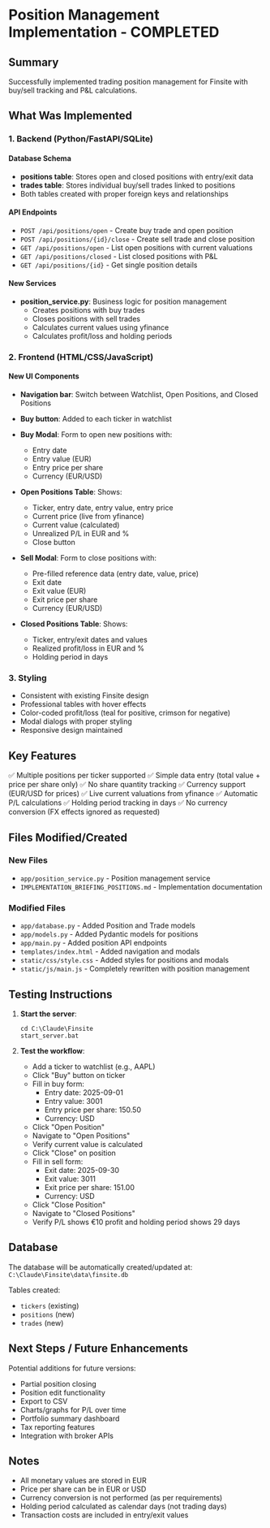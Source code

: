 # Position Management Implementation - COMPLETED

## Summary

Successfully implemented trading position management for Finsite with buy/sell tracking and P&L calculations.

## What Was Implemented

### 1. Backend (Python/FastAPI/SQLite)

#### Database Schema
- **positions table**: Stores open and closed positions with entry/exit data
- **trades table**: Stores individual buy/sell trades linked to positions
- Both tables created with proper foreign keys and relationships

#### API Endpoints
- `POST /api/positions/open` - Create buy trade and open position
- `POST /api/positions/{id}/close` - Create sell trade and close position
- `GET /api/positions/open` - List open positions with current valuations
- `GET /api/positions/closed` - List closed positions with P&L
- `GET /api/positions/{id}` - Get single position details

#### New Services
- **position_service.py**: Business logic for position management
  - Creates positions with buy trades
  - Closes positions with sell trades
  - Calculates current values using yfinance
  - Calculates profit/loss and holding periods

### 2. Frontend (HTML/CSS/JavaScript)

#### New UI Components
- **Navigation bar**: Switch between Watchlist, Open Positions, and Closed Positions
- **Buy button**: Added to each ticker in watchlist
- **Buy Modal**: Form to open new positions with:
  - Entry date
  - Entry value (EUR)
  - Entry price per share
  - Currency (EUR/USD)
  
- **Open Positions Table**: Shows:
  - Ticker, entry date, entry value, entry price
  - Current price (live from yfinance)
  - Current value (calculated)
  - Unrealized P/L in EUR and %
  - Close button

- **Sell Modal**: Form to close positions with:
  - Pre-filled reference data (entry date, value, price)
  - Exit date
  - Exit value (EUR)
  - Exit price per share
  - Currency (EUR/USD)

- **Closed Positions Table**: Shows:
  - Ticker, entry/exit dates and values
  - Realized profit/loss in EUR and %
  - Holding period in days

### 3. Styling
- Consistent with existing Finsite design
- Professional tables with hover effects
- Color-coded profit/loss (teal for positive, crimson for negative)
- Modal dialogs with proper styling
- Responsive design maintained

## Key Features

✅ Multiple positions per ticker supported
✅ Simple data entry (total value + price per share only)
✅ No share quantity tracking
✅ Currency support (EUR/USD for prices)
✅ Live current valuations from yfinance
✅ Automatic P/L calculations
✅ Holding period tracking in days
✅ No currency conversion (FX effects ignored as requested)

## Files Modified/Created

### New Files
- `app/position_service.py` - Position management service
- `IMPLEMENTATION_BRIEFING_POSITIONS.md` - Implementation documentation

### Modified Files
- `app/database.py` - Added Position and Trade models
- `app/models.py` - Added Pydantic models for positions
- `app/main.py` - Added position API endpoints
- `templates/index.html` - Added navigation and modals
- `static/css/style.css` - Added styles for positions and modals
- `static/js/main.js` - Completely rewritten with position management

## Testing Instructions

1. **Start the server**:
   ```
   cd C:\Claude\Finsite
   start_server.bat
   ```

2. **Test the workflow**:
   - Add a ticker to watchlist (e.g., AAPL)
   - Click "Buy" button on ticker
   - Fill in buy form:
     - Entry date: 2025-09-01
     - Entry value: 3001
     - Entry price per share: 150.50
     - Currency: USD
   - Click "Open Position"
   - Navigate to "Open Positions"
   - Verify current value is calculated
   - Click "Close" on position
   - Fill in sell form:
     - Exit date: 2025-09-30
     - Exit value: 3011
     - Exit price per share: 151.00
     - Currency: USD
   - Click "Close Position"
   - Navigate to "Closed Positions"
   - Verify P/L shows €10 profit and holding period shows 29 days

## Database

The database will be automatically created/updated at:
`C:\Claude\Finsite\data\finsite.db`

Tables created:
- `tickers` (existing)
- `positions` (new)
- `trades` (new)

## Next Steps / Future Enhancements

Potential additions for future versions:
- Partial position closing
- Position edit functionality
- Export to CSV
- Charts/graphs for P/L over time
- Portfolio summary dashboard
- Tax reporting features
- Integration with broker APIs

## Notes

- All monetary values are stored in EUR
- Price per share can be in EUR or USD
- Currency conversion is not performed (as per requirements)
- Holding period calculated as calendar days (not trading days)
- Transaction costs are included in entry/exit values
